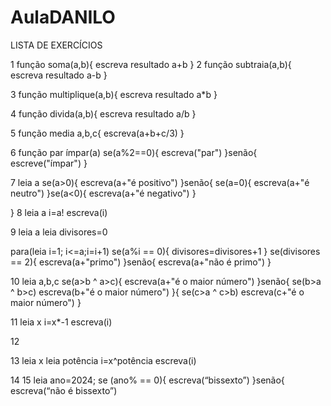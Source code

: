 # AulaDANILO
LISTA DE EXERCÍCIOS

1
função soma(a,b){
    escreva resultado a+b
}
2
função subtraia(a,b){
    escreva resultado a-b
}

3
função multiplique(a,b){
    escreva resultado a*b
}


4
função divida(a,b){
    escreva resultado a/b
}


5
função media a,b,c{
    escreva(a+b+c/3)
}

6
função par ímpar(a)
se(a%2==0){
    escreva("par")
}senão{
    escreve("ímpar")
}

7
leia a
se(a>0){
    escreva(a+"é positivo")
}senão{
se(a=0){
        escreva(a+"é neutro")
    }se(a<0){
        escreva(a+"é negativo")
    }

}
8
leia a
i=a!
escreva(i)

9
leia a
leia divisores=0

para(leia i=1; i<=a;i=i+1)
se(a%i == 0){
    divisores=divisores+1
}
se(divisores == 2){
    escreva(a+"primo")
}senão{
    escreva(a+"não é primo")
}


10
leia a,b,c
se(a>b ^ a>c){
    escreva(a+"é o maior número")
}senão{
    se(b>a ^ b>c)
    escreva(b+"é o maior número")
}{
    se(c>a ^ c>b)
escreva(c+"é o maior número")
}


11
leia x
i=x*-1
escreva(i)

12

13
leia x
leia potência
i=x^potência
escreva(i)

14
15
leia ano=2024;
se (ano% == 0){
      escreva(“bissexto”)
}senão{
      escreva(“não é bissexto”)


